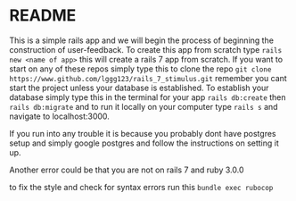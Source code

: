 # README

This is a simple rails app and we will begin the process of beginning the construction of user-feedback. To create this app from scratch type `rails new <name of app>` this will create a rails 7 app from scratch. If you want to start on any of these repos simply type this to clone the repo `git clone https://www.github.com/lggg123/rails_7_stimulus.git` remember you cant start the project unless your database is established. To establish your database simply type this in the terminal for your app `rails db:create` then `rails db:migrate` and to run it locally on your computer type `rails s` and navigate to localhost:3000.

If you run into any trouble it is because you probably dont have postgres setup and simply google postgres and follow the instructions on setting it up. 

Another error could be that you are not on rails 7 and ruby 3.0.0

to fix the style and check for syntax errors run this ```bundle exec rubocop```